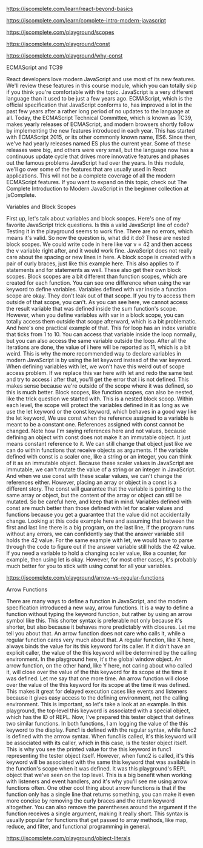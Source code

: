 https://jscomplete.com/learn/react-beyond-basics

https://jscomplete.com/learn/complete-intro-modern-javascript

https://jscomplete.com/playground/scopes

https://jscomplete.com/playground/const

https://jscomplete.com/playground/why-const

ECMAScript and TC39

React developers love modern JavaScript and use most of its new features. We'll review these features in this course module, which you can totally skip if you think you're 
comfortable with the topic. JavaScript is a very different language than it used to be just a few years ago. ECMAScript, which is the official specification that JavaScript 
conforms to, has improved a lot in the past few years after a rather long period of no updates to the language at all. Today, the ECMAScript Technical Committee, which is 
known as TC39, makes yearly releases of ECMAScript, and modern browsers shortly follow by implementing the new features introduced in each year. This has started with ECMAScript
2015, or its other commonly known name, ES6. Since then, we've had yearly releases named ES plus the current year. Some of these releases were big, and others were very small, 
but the language now has a continuous update cycle that drives more innovative features and phases out the famous problems JavaScript had over the years. In this module, we'll 
go over some of the features that are usually used in React applications. This will not be a complete coverage of all the modern ECMAScript features. If you want to expand on 
this topic, check out The Complete Introduction to Modern JavaScript in the beginner collection at jsComplete.

Variables and Block Scopes

First up, let's talk about variables and block scopes. Here's one of my favorite JavaScript trick questions. Is this a valid JavaScript line of code? Testing it in the playground
seems to work fine. There are no errors, which means it's valid. So now the question is, what did it do? These are nested block scopes. We could write code in here
like var v = 42 and then access the v variable right after, and it would work fine. JavaScript does not really care about the spacing or new lines in here. A block scope is
created with a pair of curly braces, just like this example here. This also applies to if statements and for statements as well. These also get their own block scopes.
Block scopes are a bit different than function scopes, which are created for each function. You can see one difference when using the var keyword to define variables.
Variables defined with var inside a function scope are okay. They don't leak out of that scope. If you try to access them outside of that scope, you can't. As you can see here,
we cannot access the result variable that was defined inside the sum function's scope. However, when you define variables with var in a block scope, you can totally access them 
outside that scope afterward, which is a bit problematic. And here's one practical example of that. This for loop has an index variable that ticks from 1 to 10. You can access 
that variable inside the loop normally, but you can also access the same variable outside the loop. After all the iterations are done, the value of i here will be reported as 11,
which is a bit weird. This is why the more recommended way to declare variables in modern JavaScript is by using the let keyword instead of the var keyword. When defining variables
with let, we won't have this weird out of scope access problem. If we replace this var here with let and redo the same test and try to access i after that, you'll get the error
that i is not defined. This makes sense because we're outside of the scope where it was defined, so this is much better. Block scopes, like function scopes, can also be nested,
like the trick question we started with. This is a nested block scoop. Within each level, the scope will protect the variables defined in it as long as we use the let keyword
or the const keyword, which behaves in a good way like the let keyword, We use const when the reference assigned to a variable is meant to be a constant one. References assigned
with const cannot be changed. Note how I'm saying references here and not values, because defining an object with const does not make it an immutable object. It just means 
constant reference to it. We can still change that object just like we can do within functions that receive objects as arguments. If the variable defined with const is a scaler
one, like a string or an integer, you can think of it as an immutable object. Because these scaler values in JavaScript are immutable, we can't mutate the value of a string or
an integer in JavaScript. And when we use const with these scalar values, we can't change the references either. However, placing an array or object in a const is a different
story. The const will guarantee that the variable is pointing to the same array or object, but the content of the array or object can still be mutated. So be careful here, and
keep that in mind. Variables defined with const are much better than those defined with let for scaler values and functions because you get a guarantee that the value did not
accidentally change. Looking at this code example here and assuming that between the first and last line there is a big program, on the last line, if the program runs without
any errors, we can confidently say that the answer variable still holds the 42 value. For the same example with let, we would have to parse through the code to figure out if 
the answer variable still holds the 42 value. If you need a variable to hold a changing scaler value, like a counter, for example, then using let is okay. However, for most 
other cases, it's probably much better for you to stick with using const for all your variables.

https://jscomplete.com/playground/arrow-vs-regular-functions

Arrow Functions

There are many ways to define a function in JavaScript, and the modern specification introduced a new way, arrow functions. It is a way to define a function without typing 
the keyword function, but rather by using an arrow symbol like this. This shorter syntax is preferable not only because it's shorter, but also because it behaves more
predictably with closures. Let me tell you about that. An arrow function does not care who calls it, while a regular function cares very much about that. A regular function,
like X here, always binds the value for its this keyword for its caller. If it didn't have an explicit caller, the value of the this keyword will be determined by the calling
environment. In the playground here, it's the global window object. An arrow function, on the other hand, like Y here, not caring about who called it, will close over the value
of the this keyword for its scope at the time it was defined. Let me say that one more time. An arrow function will close over the value of the this keyword for its scope at 
the time it was defined. This makes it great for delayed execution cases like events and listeners because it gives easy access to the defining environment, not the calling 
environment. This is important, so let's take a look at an example. In this playground, the top‑level this keyword is associated with a special object, which has the ID of REPL.
Now, I've prepared this tester object that defines two similar functions. In both functions, I am logging the value of the this keyword to the display. Func1 is defined with 
the regular syntax, while func2 is defined with the arrrow syntax. When func1 is called, it's this keyword will be associated with its caller, which in this case, is the tester
object itself. This is why you see the printed value for the this keyword in func1 representing the tester object itself. However, when func2 is called, it's this keyword will
be associated with the same this keyword that was available in the function's scope when it was defined. It was this playground's REPL object that we've seen on the top level.
This is a big benefit when working with listeners and event handlers, and it's why you'll see me using arrow functions often. One other cool thing about arrow functions is that
if the function only has a single line that returns something, you can make it even more concise by removing the curly braces and the return keyword altogether. You can also 
remove the parentheses around the argument if the function receives a single argument, making it really short. This syntax is usually popular for functions that get passed to 
array methods, like map, reduce, and filter, and functional programming in general.

https://jscomplete.com/playground/object-literals
















































